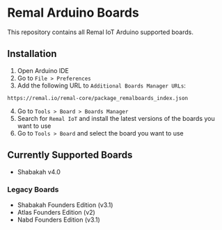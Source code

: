 # Remal Arduino Boards
This repository contains all Remal IoT Arduino supported boards.

## Installation
1. Open Arduino IDE
2. Go to `File > Preferences`
3. Add the following URL to `Additional Boards Manager URLs`:
```
https://remal.io/remal-core/package_remalboards_index.json
```
4. Go to `Tools > Board > Boards Manager`
5. Search for `Remal IoT` and install the latest versions of the boards you want to use
6. Go to `Tools > Board` and select the board you want to use

## Currently Supported Boards
- Shabakah v4.0

### Legacy Boards
- Shabakah Founders Edition (v3.1)
- Atlas Founders Edition (v2)
- Nabd Founders Edition (v3.1)